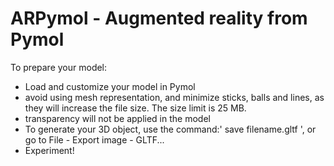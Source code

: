 # ARPymol - Augmented reality from Pymol

To prepare your model:
  - Load and customize your model in Pymol
  - avoid using mesh representation, and minimize sticks, balls and lines, as they will increase the file size. The size limit is 25 MB.
  - transparency will not be applied in the model
  - To generate your 3D object, use the command:' save filename.gltf ', or go to File - Export image - GLTF...
  - Experiment!
 
 








